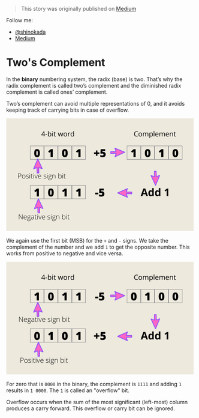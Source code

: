 > This story was originally published on [Medium](https://towardsdatascience.com/unsinged-signed-integers-and-casting-in-rust-9a847bfc398f)

Follow me:
- [@shinokada](https://twitter.com/shinokada)
- [Medium](https://medium.com/@shinichiokada)

# Two's Complement

In the **binary** numbering system, the radix (base) is two. That’s why the radix complement is called two’s complement and the diminished radix complement is called ones’ complement.

Two’s complement can avoid multiple representations of 0, and it avoids keeping track of carrying bits in case of overflow.

![4-bit word-3](image/4-bit-word-3.png)

We again use the first bit (MSB) for the `+` and `-` signs. We take the complement of the number and we add `1` to get the opposite number. This works from positive to negative and vice versa.

![neg to pos](image/neg-to-pos.png)

For zero that is `0000` in the binary, the complement is `1111` and adding `1` results in `1 0000`. The `1` is called an "overflow" bit. 

Overflow occurs when the sum of the most significant (left-most) column produces a carry forward. This overflow or carry bit can be ignored.
